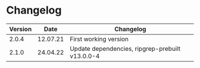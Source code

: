 # Changelog

| Version | Date     | Changelog                                       |
| ------- | -------- | ----------------------------------------------- |
| 2.0.4   | 12.07.21 | First working version                           |
| 2.1.0   | 24.04.22 | Update dependencies, ripgrep-prebuilt v13.0.0-4 |
